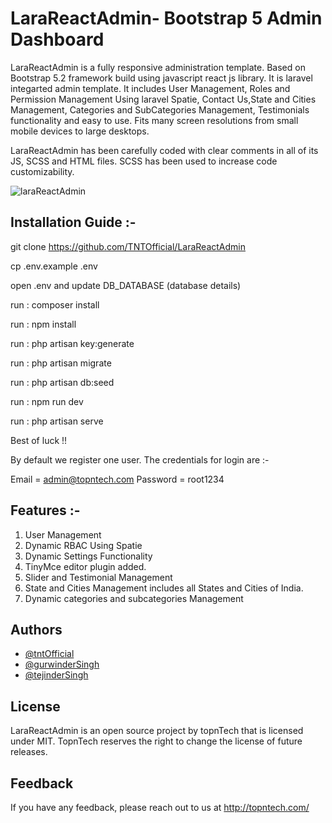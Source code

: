 
# LaraReactAdmin- Bootstrap 5 Admin Dashboard

LaraReactAdmin is a fully responsive administration template. Based on Bootstrap 5.2 framework build using javascript react js library. It is laravel integarted admin template. It includes User Management, Roles and Permission Management Using laravel Spatie, Contact Us,State and Cities Management, Categories and SubCategories Management, Testimonials functionality and easy to use. Fits many screen resolutions from small mobile devices to large desktops.




LaraReactAdmin has been carefully coded with clear comments in all of its JS, SCSS and HTML files. SCSS has been used to increase code customizability.


![laraReactAdmin](https://github.com/TNTOfficial/LaraReactAdmin/assets/115581147/1da2efc8-fc11-493f-b270-87c52f66a0e5)

## Installation Guide :-

git clone https://github.com/TNTOfficial/LaraReactAdmin

cp .env.example .env

open .env and update DB_DATABASE (database details)

run : composer install

run : npm install

run : php artisan key:generate

run : php artisan migrate

run : php artisan db:seed

run : npm run dev

run : php artisan serve

Best of luck !!    


By default we register one user. The credentials for login are :-

Email = admin@topntech.com
Password = root1234

## Features :-

1. User Management 
2. Dynamic RBAC Using Spatie
3. Dynamic Settings Functionality
4. TinyMce editor plugin added.
5. Slider and Testimonial Management
6. State and Cities Management includes all States and Cities of India.
7. Dynamic categories and subcategories Management 


## Authors

- [@tntOfficial](https://github.com/TNTOfficial/LaraTop)
- [@gurwinderSingh](https://github.com/gurwindergwebs)
- [@tejinderSingh](https://github.com/tejinder37)


## License

LaraReactAdmin is an open source project by topnTech that is licensed under MIT. TopnTech reserves the right to change the license of future releases.



## Feedback

If you have any feedback, please reach out to us at 
http://topntech.com/

